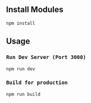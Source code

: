## Install Modules
```
npm install
```

## Usage
### `Run Dev Server (Port 3000)`
```
npm run dev
```

### `Build for production`
```
npm run build
```